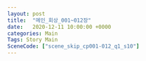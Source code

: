 ```yaml
---
layout: post
title:  "메인_회상_001~012장"
date:   2020-12-11 10:00:00 +0000
categories: Main
Tags: Story Main
SceneCode: ["scene_skip_cp001-012_q1_s10"]
---
```

